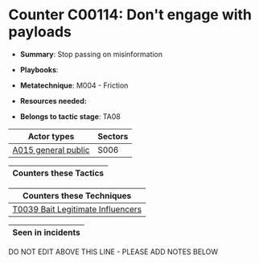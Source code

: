 # Counter C00114: Don't engage with payloads

* **Summary**: Stop passing on misinformation

* **Playbooks**: 

* **Metatechnique**: M004 - Friction

* **Resources needed:** 

* **Belongs to tactic stage**: TA08


| Actor types | Sectors |
| ----------- | ------- |
| [A015 general public](../../generated_pages/actortypes/A015.md) | S006 |



| Counters these Tactics |
| ---------------------- |



| Counters these Techniques |
| ------------------------- |
| [T0039 Bait Legitimate Influencers](../../generated_pages/techniques/T0039.md) |



| Seen in incidents |
| ----------------- |


DO NOT EDIT ABOVE THIS LINE - PLEASE ADD NOTES BELOW